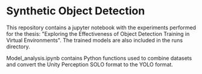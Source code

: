 # Synthetic Object Detection
This repository contains a jupyter notebook with the experiments performed for the thesis: "Exploring the Effectiveness of Object Detection Training in Virtual Environments". The trained models are also included in the runs directory.

Model_analysis.ipynb contains Python functions used to combine datasets and convert the Unity Perception SOLO format to the YOLO format.
